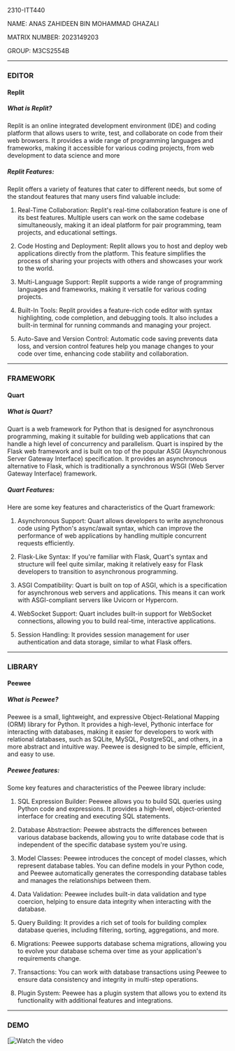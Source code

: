 2310-ITT440

NAME: ANAS ZAHIDEEN BIN MOHAMMAD GHAZALI

MATRIX NUMBER: 2023149203

GROUP: M3CS2554B

---------------------------------------------------------------------------------------------------------------------------------------------------------------------------------------------------------------------------------------------------------------------------------------------

### EDITOR

#### Replit 

##### What is Replit?
   
Replit is an online integrated development environment (IDE) and coding platform that allows users to write, test, and collaborate on code from their web browsers. It provides a wide range of programming languages and frameworks, making it accessible for various coding projects, from web development to data science and more


##### Replit Features:

Replit offers a variety of features that cater to different needs, but some of the standout features that many users find valuable include:

1) Real-Time Collaboration: Replit's real-time collaboration feature is one of its best features. Multiple users can work on the same codebase simultaneously, making it an ideal platform for pair programming, team projects, and educational settings.

2) Code Hosting and Deployment: Replit allows you to host and deploy web applications directly from the platform. This feature simplifies the process of sharing your projects with others and showcases your work to the world.

3) Multi-Language Support: Replit supports a wide range of programming languages and frameworks, making it versatile for various coding projects.

4) Built-In Tools: Replit provides a feature-rich code editor with syntax highlighting, code completion, and debugging tools. It also includes a built-in terminal for running commands and managing your project.

5) Auto-Save and Version Control: Automatic code saving prevents data loss, and version control features help you manage changes to your code over time, enhancing code stability and collaboration.

---------------------------------------------------------------------------------------------------------------------------------------------------------------------------------------------------------------------------------------------------------------------------------------------

### FRAMEWORK

#### Quart
##### What is Quart?

Quart is a web framework for Python that is designed for asynchronous programming, making it suitable for building web applications that can handle a high level of concurrency and parallelism. Quart is inspired by the Flask web framework and is built on top of the popular ASGI (Asynchronous Server Gateway Interface) specification. It provides an asynchronous alternative to Flask, which is traditionally a synchronous WSGI (Web Server Gateway Interface) framework.

##### Quart Features:

Here are some key features and characteristics of the Quart framework:

1) Asynchronous Support: Quart allows developers to write asynchronous code using Python's async/await syntax, which can improve the performance of web applications by handling multiple concurrent requests efficiently.

2) Flask-Like Syntax: If you're familiar with Flask, Quart's syntax and structure will feel quite similar, making it relatively easy for Flask developers to transition to asynchronous programming.

3) ASGI Compatibility: Quart is built on top of ASGI, which is a specification for asynchronous web servers and applications. This means it can work with ASGI-compliant servers like Uvicorn or Hypercorn.

4) WebSocket Support: Quart includes built-in support for WebSocket connections, allowing you to build real-time, interactive applications.

5) Session Handling: It provides session management for user authentication and data storage, similar to what Flask offers.
   
---------------------------------------------------------------------------------------------------------------------------------------------------------------------------------------------------------------------------------------------------------------------------------------------

### LIBRARY
#### Peewee

##### What is Peewee?

Peewee is a small, lightweight, and expressive Object-Relational Mapping (ORM) library for Python. It provides a high-level, Pythonic interface for interacting with databases, making it easier for developers to work with relational databases, such as SQLite, MySQL, PostgreSQL, and others, in a more abstract and intuitive way. Peewee is designed to be simple, efficient, and easy to use.

##### Peewee features:

Some key features and characteristics of the Peewee library include:

1) SQL Expression Builder: Peewee allows you to build SQL queries using Python code and expressions. It provides a high-level, object-oriented interface for creating and executing SQL statements.

2) Database Abstraction: Peewee abstracts the differences between various database backends, allowing you to write database code that is independent of the specific database system you're using.

3) Model Classes: Peewee introduces the concept of model classes, which represent database tables. You can define models in your Python code, and Peewee automatically generates the corresponding database tables and manages the relationships between them.

4) Data Validation: Peewee includes built-in data validation and type coercion, helping to ensure data integrity when interacting with the database.

5) Query Building: It provides a rich set of tools for building complex database queries, including filtering, sorting, aggregations, and more.

6) Migrations: Peewee supports database schema migrations, allowing you to evolve your database schema over time as your application's requirements change.

7) Transactions: You can work with database transactions using Peewee to ensure data consistency and integrity in multi-step operations.

8) Plugin System: Peewee has a plugin system that allows you to extend its functionality with additional features and integrations.

---------------------------------------------------------------------------------------------------------------------------------------------------------------------------------------------------------------------------------------------------------------------------------------------

### DEMO 

[![Watch the video](https://youtu.be/k_D4ItoO5yk)




